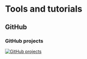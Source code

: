 # Tools and tutorials


## GitHub



### GitHub projects
[![GitHub projects](https://markdown-videos-api.jorgenkh.no/url?url=https%3A%2F%2Fyoutu.be%2FoPQgFxHcjAw)](https://youtu.be/oPQgFxHcjAw)